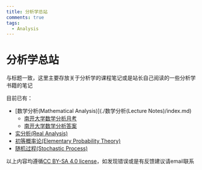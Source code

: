 ```yaml
---
title: 分析学总站
comments: true
tags:
  - Analysis
---
```


# 分析学总站

与标题一致，这里主要存放关于分析学的课程笔记或是站长自己阅读的一些分析学书籍的笔记

目前已有：

+ [数学分析(Mathematical Analysis)](./数学分析(Lecture Notes)/index.md)
    + [南开大学数学分析月考](./南开大学数学分析月考真题/index.md)
    + [南开大学数学分析答案](./南开大学数学分析答案(在编)/index.md)
+ [实分析(Real Analysis)](./实分析/index.md)
+ [初等概率论(Elementary Probability Theory)](./概率论/index.md)
+ [随机过程(Stochastic Process)](./随机过程/index.md)

以上内容均遵循[CC BY-SA 4.0 license](https://en.wikipedia.org/wiki/Wikipedia:Text_of_the_Creative_Commons_Attribution-ShareAlike_4.0_International_License)，如发现错误或是有反馈建议请email联系

